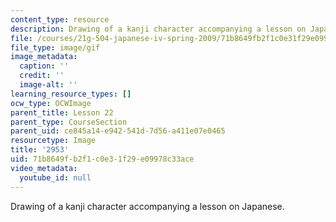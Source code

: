 ```yaml
---
content_type: resource
description: Drawing of a kanji character accompanying a lesson on Japanese.
file: /courses/21g-504-japanese-iv-spring-2009/71b8649fb2f1c0e31f29e09978c33ace_2953.gif
file_type: image/gif
image_metadata:
  caption: ''
  credit: ''
  image-alt: ''
learning_resource_types: []
ocw_type: OCWImage
parent_title: Lesson 22
parent_type: CourseSection
parent_uid: ce845a14-e942-541d-7d56-a411e07e0465
resourcetype: Image
title: '2953'
uid: 71b8649f-b2f1-c0e3-1f29-e09978c33ace
video_metadata:
  youtube_id: null
---
```

Drawing of a kanji character accompanying a lesson on Japanese.